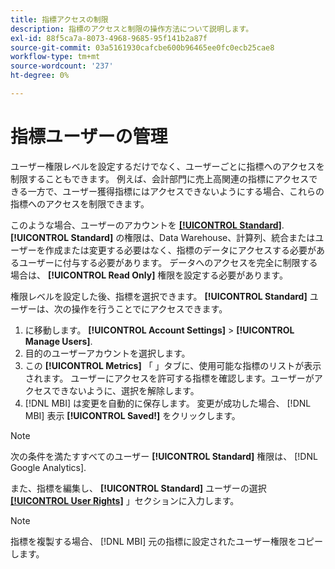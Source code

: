 ```yaml
---
title: 指標アクセスの制限
description: 指標のアクセスと制限の操作方法について説明します。
exl-id: 88f5ca7a-8073-4968-9685-95f141b2a87f
source-git-commit: 03a5161930cafcbe600b96465ee0fc0ecb25cae8
workflow-type: tm+mt
source-wordcount: '237'
ht-degree: 0%

---
```


# 指標ユーザーの管理

ユーザー権限レベルを設定するだけでなく、ユーザーごとに指標へのアクセスを制限することもできます。 例えば、会計部門に売上高関連の指標にアクセスできる一方で、ユーザー獲得指標にはアクセスできないようにする場合、これらの指標へのアクセスを制限できます。

このような場合、ユーザーのアカウントを **[[!UICONTROL Standard]](../../administrator/user-management/user-management.md)**. **[!UICONTROL Standard]** の権限は、Data Warehouse、計算列、統合またはユーザーを作成または変更する必要はなく、指標のデータにアクセスする必要があるユーザーに付与する必要があります。 データへのアクセスを完全に制限する場合は、 **[!UICONTROL Read Only]** 権限を設定する必要があります。

権限レベルを設定した後、指標を選択できます。 **[!UICONTROL Standard]** ユーザーは、次の操作を行うことでにアクセスできます。

1. に移動します。 **[!UICONTROL Account Settings]** > **[!UICONTROL Manage Users]**.
1. 目的のユーザーアカウントを選択します。
1. この **[!UICONTROL Metrics]** 「 」タブに、使用可能な指標のリストが表示されます。 ユーザーにアクセスを許可する指標を確認します。ユーザーがアクセスできないように、選択を解除します。
1. [!DNL MBI] は変更を自動的に保存します。 変更が成功した場合、 [!DNL MBI] 表示 **[!UICONTROL Saved!]** をクリックします。

>[!NOTE]
>
>次の条件を満たすすべてのユーザー **[!UICONTROL Standard]** 権限は、 [!DNL Google Analytics].

また、指標を編集し、 **[!UICONTROL Standard]** ユーザーの選択 **[[!UICONTROL User Rights]](../../data-user/reports/ess-manage-data-metrics.md)** 」セクションに入力します。

>[!NOTE]
>
>指標を複製する場合、 [!DNL MBI] 元の指標に設定されたユーザー権限をコピーします。
